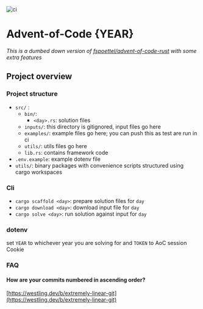 ![ci](https://github.com/janezicmatej/aoc-template/actions/workflows/ci.yml/badge.svg)
# Advent-of-Code {YEAR}
*This is a dumbed down version of [fspoettel/advent-of-code-rust](https://github.com/fspoettel/advent-of-code-rust) with some extra features*

## Project overview

### Project structure
- `src/` :
    - `bin/`:
        - `<day>.rs`: solution files 
    - `inputs/`: this directory is gitignored, input files go here
    - `examples/`: example files go here; you can push this as test are run in ci
    - `utils/`: utils files go here
    - `lib.rs`: contains framework code
- `.env.example`: example dotenv file
- `utils/`: binary packages with convenience scripts structured using cargo workspaces

### Cli
- `cargo scaffold <day>`: prepare solution files for `day`
- `cargo download <day>`: download input file for `day`
- `cargo solve <day>`: run solution against input for `day`

### dotenv

set `YEAR` to whichever year you are solving for and `TOKEN` to AoC session Cookie

### FAQ

#### How are your commits numbered in ascending order?
[https://westling.dev/b/extremely-linear-git](https://westling.dev/b/extremely-linear-git)
